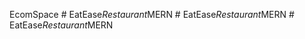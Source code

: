 EcomSpace
#   E a t E a s e _ R e s t a u r a n t _ M E R N  
 #   E a t E a s e _ R e s t a u r a n t _ M E R N  
 #   E a t E a s e _ R e s t a u r a n t _ M E R N  
 
